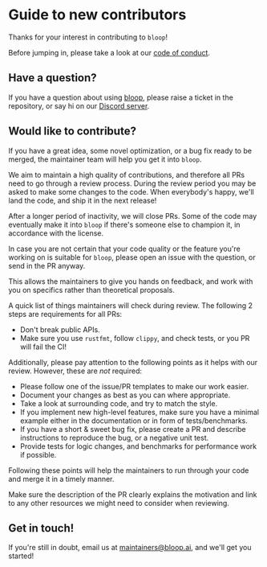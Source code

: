 Guide to new contributors
=========================

Thanks for your interest in contributing to `bloop`!

Before jumping in, please
take a look at our [code of conduct](./CODE_OF_CONDUCT.md).

## Have a question?

If you have a question about using
[bloop](https://github.com/bloopai/bloop), please raise a ticket in
the repository, or say hi on our [Discord
server](https://discord.gg/kZEgj5pyjm).

## Would like to contribute?

If you have a great idea, some novel optimization, or a bug fix ready to be
merged, the maintainer team will help you get it into `bloop`.

We aim to maintain a high quality of contributions, and therefore all PRs need
to go through a review process. During the review period you may be asked to
make some changes to the code. When everybody's happy, we'll land the code, and
ship it in the next release!

After a longer period of inactivity, we will close PRs. Some of the code may
eventually make it into `bloop` if there's someone else to champion it, in
accordance with the license.

In case you are not certain that your code quality or the feature
you're working on is suitable for `bloop`, please open an issue
with the question, or send in the PR anyway.

This allows the maintainers to give you hands on feedback, and
work with you on specifics rather than theoretical proposals.

A quick list of things maintainers will check during review.
The following 2 steps are requirements for all PRs:

 * Don't break public APIs.
 * Make sure you use `rustfmt`, follow `clippy`, and check tests, or you PR will fail the CI!
 
Additionally, please pay attention to the following points as it helps
with our review. However, these are _not_ required:

 * Please follow one of the issue/PR templates to make our work easier.
 * Document your changes as best as you can where appropriate.
 * Take a look at surrounding code, and try to match the style.
 * If you implement new high-level features, make sure you have a minimal
   example either in the documentation or in form of tests/benchmarks.
 * If you have a short & sweet bug fix, please create a PR and
   describe instructions to reproduce the bug, or a negative unit test.
 * Provide tests for logic changes, and benchmarks for performance
   work if possible.
 
Following these points will help the maintainers to run through your
code and merge it in a timely manner.

Make sure the description of the PR clearly explains the motivation
and link to any other resources we might need to consider when
reviewing.

## Get in touch!

If you're still in doubt, email us at <maintainers@bloop.ai>, and we'll get you
started!
